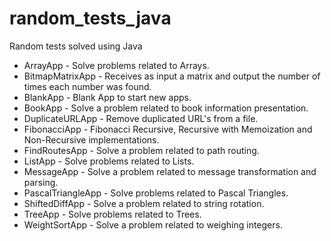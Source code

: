 # random_tests_java
Random tests solved using Java

* ArrayApp - Solve problems related to Arrays.
* BitmapMatrixApp - Receives as input a matrix and output the number of times each number was found.
* BlankApp - Blank App to start new apps.
* BookApp - Solve a problem related to book information presentation.
* DuplicateURLApp - Remove duplicated URL's from a file.
* FibonacciApp - Fibonacci Recursive, Recursive with Memoization and Non-Recursive implementations. 
* FindRoutesApp - Solve a problem related to path routing.
* ListApp - Solve problems related to Lists.
* MessageApp - Solve a problem related to message transformation and parsing.
* PascalTriangleApp - Solve problems related to Pascal Triangles.
* ShiftedDiffApp - Solve a problem related to string rotation.
* TreeApp - Solve problems related to Trees.
* WeightSortApp - Solve a problem related to weighing integers.